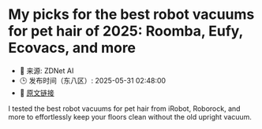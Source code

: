 # My picks for the best robot vacuums for pet hair of 2025: Roomba, Eufy, Ecovacs, and more
- 📅 来源: ZDNet AI
- 🕒 发布时间（东八区）: 2025-05-31 02:48:00
- 🔗 [原文链接](https://www.zdnet.com/article/the-best-robot-vacuum-for-pet-hair/)

I tested the best robot vacuums for pet hair from iRobot, Roborock, and more to effortlessly keep your floors clean without the old upright vacuum.